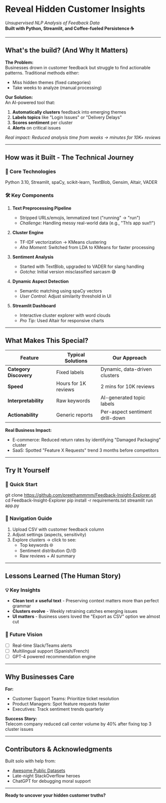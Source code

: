 # Reveal Hidden Customer Insights  
*Unsupervised NLP Analysis of Feedback Data*  
**Built with Python, Streamlit, and Coffee-fueled Persistence ☕**

---

## What's the build? (And Why It Matters)

**The Problem:**  
Businesses drown in customer feedback but struggle to find actionable patterns. Traditional methods either:  
- Miss hidden themes (fixed categories)  
- Take weeks to analyze (manual processing)

**Our Solution:**  
An AI-powered tool that: 
1. **Automatically clusters** feedback into emerging themes
2. **Labels topics** like "Login Issues" or "Delivery Delays"
3. **Scores sentiment** per cluster
4. **Alerts** on critical issues

*Real impact: Reduced analysis time from weeks → minutes for 10K+ reviews*

---

## How was it Built  - The Technical Journey

### 🔧 Core Technologies
Python 3.10, Streamlit, spaCy, scikit-learn, TextBlob, Gensim, Altair, VADER


### 🛠️ Key Components
1. **Text Preprocessing Pipeline**
   - Stripped URLs/emojis, lemmatized text ("running" → "run")
   - *Challenge:* Handling messy real-world data (e.g., "Th!s app sux!!")

2. **Cluster Engine**
   - TF-IDF vectorization → KMeans clustering
   - *Aha Moment:* Switched from LDA to KMeans for faster processing

3. **Sentiment Analysis**
   - Started with TextBlob, upgraded to VADER for slang handling
   - *Gotcha:* Initial version misclassified sarcasm 😅

4. **Dynamic Aspect Detection**
   - Semantic matching using spaCy vectors
   - *User Control:* Adjust similarity threshold in UI

5. **Streamlit Dashboard**
   - Interactive cluster explorer with word clouds
   - *Pro Tip:* Used Altair for responsive charts

---

## What Makes This Special?

| Feature               | Typical Solutions          | Our Approach               |
|-----------------------|---------------------------|----------------------------|
| **Category Discovery**| Fixed labels              | Dynamic, data-driven clusters |
| **Speed**             | Hours for 1K reviews      | 2 mins for 10K reviews      |
| **Interpretability**  | Raw keywords              | AI-generated topic labels   |
| **Actionability**     | Generic reports           | Per-aspect sentiment drill-down |

**Real Business Impact:**  
- E-commerce: Reduced return rates by identifying "Damaged Packaging" cluster
- SaaS: Spotted "Feature X Requests" trend 3 months before competitors

---

## Try It Yourself

### 🚀 Quick Start

git clone https://github.com/preethammmm/Feedback-Insight-Explorer.git
cd Feedback-Insight-Explorer
pip install -r requirements.txt
streamlit run app.py


### 🧭 Navigation Guide
1. Upload CSV with customer feedback column
2. Adjust settings (aspects, sensitivity)
3. Explore clusters → click to see:
   - Top keywords 🌐
   - Sentiment distribution 😊/😠
   - Raw reviews + AI summary

---

## Lessons Learned (The Human Story)

### 💡 Key Insights
- **Clean text ≠ useful text** - Preserving context matters more than perfect grammar
- **Clusters evolve** - Weekly retraining catches emerging issues
- **UI matters** - Business users loved the "Export as CSV" option we almost cut

### 🔮 Future Vision
- [ ] Real-time Slack/Teams alerts
- [ ] Multilingual support (Spanish/French)
- [ ] GPT-4 powered recommendation engine

---

## Why Businesses Care

**For:**
- Customer Support Teams: Prioritize ticket resolution
- Product Managers: Spot feature requests faster
- Executives: Track sentiment trends quarterly

**Success Story:**  
Telecom company reduced call center volume by 40% after fixing top 3 cluster issues

---

## Contributors & Acknowledgments
Built solo with help from:
- [Awesome Public Datasets](https://www.kaggle.com/datasets/yasserh/amazon-product-reviews-dataset)
- Late-night StackOverflow heroes
- ChatGPT for debugging moral support

---

**Ready to uncover your hidden customer truths?**
